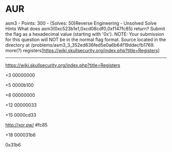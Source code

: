 # AUR

asm3 - Points: 300 - (Solves: 50)Reverse Engineering - Unsolved
Solve
Hints
What does asm3(0xc523b1e1,0xcd08cdf0,0xf147fc85) return? Submit the flag as a hexadecimal value (starting with '0x'). NOTE: Your submission for this question will NOT be in the normal flag format. Source located in the directory at /problems/asm3_3_352ed636fed5e0a6b64f19ddecfb1769.
more(?) registers[https://wiki.skullsecurity.org/index.php?title=Registers]

***

https://wiki.skullsecurity.org/index.php?title=Registers

+3 00000000

+5 0000b100

+8 00000000

+12 00000033

+15 0000cd33

http://xor.pw/    #fc85

+18 000031b6





0x31b6
